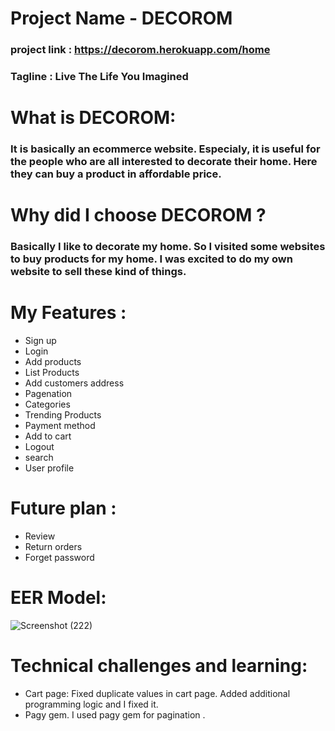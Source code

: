 <!-- # README

This README would normally document whatever steps are necessary to get the
application up and running.

Things you may want to cover:

* Ruby version

* System dependencies

* Configuration

* Database creation

* Database initialization

* How to run the test suite

* Services (job queues, cache servers, search engines, etc.)

* Deployment instructions

* ... -->
# Project Name - DECOROM
### project link : https://decorom.herokuapp.com/home
### Tagline : Live The Life You Imagined
# What is DECOROM:
###  It is basically an ecommerce website.  Especialy, it is useful for the people who are all interested to decorate their home. Here they can buy a product in affordable price.

# Why did I choose DECOROM ?  
### Basically I like to decorate my home. So I visited some websites to buy products for my home. I was excited to do my own website to sell these kind of things.

# My Features :

* Sign up 
* Login 
* Add products 
* List Products 
* Add customers address 
* Pagenation 
* Categories 
* Trending Products
* Payment method 
* Add to cart
* Logout
* search
* User profile
# Future plan :
* Review 
* Return orders
* Forget password

# EER Model:
![Screenshot (222)](https://user-images.githubusercontent.com/82790009/185984290-d432a417-5bb3-4171-bfe5-eb520d8cbd9a.png)

# Technical challenges and learning:
* Cart page:
  Fixed duplicate values in cart page. Added additional programming logic and I fixed it.
* Pagy gem.
   I used pagy gem for pagination .



